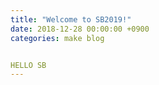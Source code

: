 ```yaml
---
title: "Welcome to SB2019!"
date: 2018-12-28 00:00:00 +0900
categories: make blog


HELLO SB
---
```

